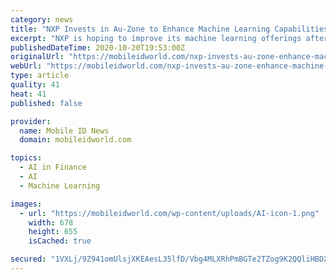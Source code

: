 ```yaml
---
category: news
title: "NXP Invests in Au-Zone to Enhance Machine Learning Capabilities"
excerpt: "NXP is hoping to improve its machine learning offerings after making a strategic investment in Au-Zone Technologies"
publishedDateTime: 2020-10-20T19:53:00Z
originalUrl: "https://mobileidworld.com/nxp-invests-au-zone-enhance-machine-learning-capabilities-102002/"
webUrl: "https://mobileidworld.com/nxp-invests-au-zone-enhance-machine-learning-capabilities-102002/"
type: article
quality: 41
heat: 41
published: false

provider:
  name: Mobile ID News
  domain: mobileidworld.com

topics:
  - AI in Finance
  - AI
  - Machine Learning

images:
  - url: "https://mobileidworld.com/wp-content/uploads/AI-icon-1.png"
    width: 678
    height: 655
    isCached: true

secured: "1VXLj/9Z941omUlsjXKEAesL35lfD/Vbg4MLXRhPmBGTe2TZog9K2QQliHBDXpkbVa7Z4XgE7aQj/9Vls9ZgGB0JitEwhAADXvSf2aAOSMlc4cvbf6SEdFDFMsOp/cCyUVGuAOK05Of9aX7kWJGj8SE6HRKY92KfJ2DvygHcFMvvjqOHUoqk4dlgfsKaeL5xscZQbMeai++cPrO6LtxmD+l2/nLKc0udO7KBppr1LwnMzueyBF1f0TV7Xm/i3Ixh4byu/4S67jxeaHk8YQmbBRsG2vGDl1tbLBAx5mudxTv81R8U54qrKH8ma4OSZ3hNtIZO8uvj1Eiznme97jjswZDWVSvuTnWi0LSbkD4sVOU=;+mvUj5tLHzRL9xcNzmQwbQ=="
---
```


